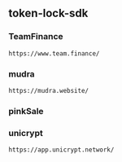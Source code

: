 ## token-lock-sdk

### TeamFinance
    https://www.team.finance/

### mudra
    https://mudra.website/

### pinkSale
    

### unicrypt
    https://app.unicrypt.network/


